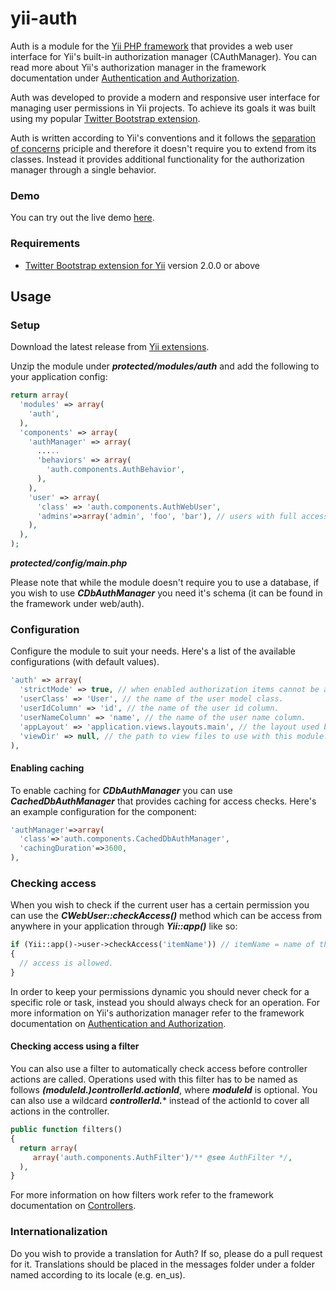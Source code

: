 yii-auth
========

Auth is a module for the [Yii PHP framework](http://www.yiiframework.com) that provides a web user interface for Yii's built-in authorization manager (CAuthManager). 
You can read more about Yii's authorization manager in the framework documentation under [Authentication and Authorization](http://www.yiiframework.com/doc/guide/1.1/en/topics.auth#role-based-access-control).

Auth was developed to provide a modern and responsive user interface for managing user permissions in Yii projects.
To achieve its goals it was built using my popular [Twitter Bootstrap extension](http://www.yiiframework.com/extension/bootstrap).

Auth is written according to Yii's conventions and it follows the [separation of concerns](http://en.wikipedia.org/wiki/Separation_of_concerns) priciple and therefore it doesn't require you to extend from its classes.
Instead it provides additional functionality for the authorization manager through a single behavior.

### Demo

You can try out the live demo [here](http://www.cniska.net/yii-auth/).

### Requirements

* [Twitter Bootstrap extension for Yii](http://www.yiiframework.com/extension/bootstrap) version 2.0.0 or above

## Usage

### Setup

Download the latest release from [Yii extensions](http://www.yiiframework.com/extension/auth).

Unzip the module under ***protected/modules/auth*** and add the following to your application config:

```php
return array(
  'modules' => array(
    'auth',
  ),
  'components' => array(
    'authManager' => array(
      .....
      'behaviors' => array(
        'auth.components.AuthBehavior',
      ),
    ),
    'user' => array(
      'class' => 'auth.components.AuthWebUser',
      'admins'=>array('admin', 'foo', 'bar'), // users with full access
    ),
  ),
);
```
***protected/config/main.php***

Please note that while the module doesn't require you to use a database, if you wish to use ***CDbAuthManager*** you need it's schema (it can be found in the framework under web/auth).

### Configuration

Configure the module to suit your needs. Here's a list of the available configurations (with default values).

```php
'auth' => array(
  'strictMode' => true, // when enabled authorization items cannot be assigned children of the same type.
  'userClass' => 'User', // the name of the user model class.
  'userIdColumn' => 'id', // the name of the user id column.
  'userNameColumn' => 'name', // the name of the user name column.
  'appLayout' => 'application.views.layouts.main', // the layout used by the module.
  'viewDir' => null, // the path to view files to use with this module.
),
```

#### Enabling caching

To enable caching for ***CDbAuthManager*** you can use ***CachedDbAuthManager*** that provides caching for access checks. 
Here's an example configuration for the component:

```php
'authManager'=>array(
  'class'=>'auth.components.CachedDbAuthManager',
  'cachingDuration'=>3600,
),
```

### Checking access

When you wish to check if the current user has a certain permission you can use the ***CWebUser::checkAccess()*** method which can be access from anywhere in your application through ***Yii::app()*** like so:

```php
if (Yii::app()->user->checkAccess('itemName')) // itemName = name of the operation
{
  // access is allowed.
}
```

In order to keep your permissions dynamic you should never check for a specific role or task, instead you should always check for an operation. 
For more information on Yii's authorization manager refer to the framework documentation on [Authentication and Authorization](http://www.yiiframework.com/doc/guide/1.1/en/topics.auth#role-based-access-control).

#### Checking access using a filter

You can also use a filter to automatically check access before controller actions are called.
Operations used with this filter has to be named as follows ***(moduleId.)controllerId.actionId***, where ***moduleId*** is optional. 
You can also use a wildcard ***controllerId.**** instead of the actionId to cover all actions in the controller. 

```php
public function filters()
{
  return array(
     array('auth.components.AuthFilter')/** @see AuthFilter */,
  ),
}
```

For more information on how filters work refer to the framework documentation on [Controllers](http://www.yiiframework.com/doc/guide/1.1/en/basics.controller#filter).

### Internationalization

Do you wish to provide a translation for Auth? If so, please do a pull request for it. 
Translations should be placed in the messages folder under a folder named according to its locale (e.g. en_us).
